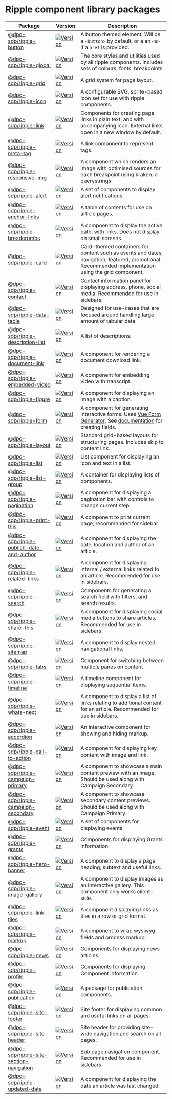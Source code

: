 # Ripple component library packages

<!-- GENERATED_DOCS -->
| Package | Version | Description |
| --- | --- | --- |
| [@dpc-sdp/ripple-button](https://www.npmjs.com/package/@dpc-sdp/ripple-button) | <a href="https://www.npmjs.com/package/@dpc-sdp/ripple-button"><img src="https://img.shields.io/npm/v/@dpc-sdp/ripple-button" alt="Version"></a> | A button themed element. Will be a `<button>` by default, or a an `<a>` if a `href` is provided. |
| [@dpc-sdp/ripple-global](https://www.npmjs.com/package/@dpc-sdp/ripple-global) | <a href="https://www.npmjs.com/package/@dpc-sdp/ripple-global"><img src="https://img.shields.io/npm/v/@dpc-sdp/ripple-global" alt="Version"></a> | The core styles and utilities used by all ripple components. Includes sets of colours, fonts, breakpoints. |
| [@dpc-sdp/ripple-grid](https://www.npmjs.com/package/@dpc-sdp/ripple-grid) | <a href="https://www.npmjs.com/package/@dpc-sdp/ripple-grid"><img src="https://img.shields.io/npm/v/@dpc-sdp/ripple-grid" alt="Version"></a> | A grid system for page layout. |
| [@dpc-sdp/ripple-icon](https://www.npmjs.com/package/@dpc-sdp/ripple-icon) | <a href="https://www.npmjs.com/package/@dpc-sdp/ripple-icon"><img src="https://img.shields.io/npm/v/@dpc-sdp/ripple-icon" alt="Version"></a> | A configurable SVG, sprite-based icon set for use with ripple components. |
| [@dpc-sdp/ripple-link](https://www.npmjs.com/package/@dpc-sdp/ripple-link) | <a href="https://www.npmjs.com/package/@dpc-sdp/ripple-link"><img src="https://img.shields.io/npm/v/@dpc-sdp/ripple-link" alt="Version"></a> | Components for creating page links in plain text, and with accompanying icon. External links open in a new window by default. |
| [@dpc-sdp/ripple-meta-tag](https://www.npmjs.com/package/@dpc-sdp/ripple-meta-tag) | <a href="https://www.npmjs.com/package/@dpc-sdp/ripple-meta-tag"><img src="https://img.shields.io/npm/v/@dpc-sdp/ripple-meta-tag" alt="Version"></a> | A link component to represent tags. |
| [@dpc-sdp/ripple-responsive-img](https://www.npmjs.com/package/@dpc-sdp/ripple-responsive-img) | <a href="https://www.npmjs.com/package/@dpc-sdp/ripple-responsive-img"><img src="https://img.shields.io/npm/v/@dpc-sdp/ripple-responsive-img" alt="Version"></a> | A component which renders an image with optimised sources for each breakpoint using kraken.io querystrings |
| [@dpc-sdp/ripple-alert](https://www.npmjs.com/package/@dpc-sdp/ripple-alert) | <a href="https://www.npmjs.com/package/@dpc-sdp/ripple-alert"><img src="https://img.shields.io/npm/v/@dpc-sdp/ripple-alert" alt="Version"></a> | A set of components to display alert notifications. |
| [@dpc-sdp/ripple-anchor-links](https://www.npmjs.com/package/@dpc-sdp/ripple-anchor-links) | <a href="https://www.npmjs.com/package/@dpc-sdp/ripple-anchor-links"><img src="https://img.shields.io/npm/v/@dpc-sdp/ripple-anchor-links" alt="Version"></a> | A table of contents for use on article pages. |
| [@dpc-sdp/ripple-breadcrumbs](https://www.npmjs.com/package/@dpc-sdp/ripple-breadcrumbs) | <a href="https://www.npmjs.com/package/@dpc-sdp/ripple-breadcrumbs"><img src="https://img.shields.io/npm/v/@dpc-sdp/ripple-breadcrumbs" alt="Version"></a> | A compoennt to display the active path, with links. Does not display on small screens. |
| [@dpc-sdp/ripple-card](https://www.npmjs.com/package/@dpc-sdp/ripple-card) | <a href="https://www.npmjs.com/package/@dpc-sdp/ripple-card"><img src="https://img.shields.io/npm/v/@dpc-sdp/ripple-card" alt="Version"></a> | Card-themed containers for content such as events and dates, navigation, featured, promotional. Recommended implementation using the grid component. |
| [@dpc-sdp/ripple-contact](https://www.npmjs.com/package/@dpc-sdp/ripple-contact) | <a href="https://www.npmjs.com/package/@dpc-sdp/ripple-contact"><img src="https://img.shields.io/npm/v/@dpc-sdp/ripple-contact" alt="Version"></a> | Contact information panel for displaying address, phone, social media. Recommended for use in sidebars. |
| [@dpc-sdp/ripple-data-table](https://www.npmjs.com/package/@dpc-sdp/ripple-data-table) | <a href="https://www.npmjs.com/package/@dpc-sdp/ripple-data-table"><img src="https://img.shields.io/npm/v/@dpc-sdp/ripple-data-table" alt="Version"></a> | Designed for use-cases that are focused around handling large amount of tabular data. |
| [@dpc-sdp/ripple-description-list](https://www.npmjs.com/package/@dpc-sdp/ripple-description-list) | <a href="https://www.npmjs.com/package/@dpc-sdp/ripple-description-list"><img src="https://img.shields.io/npm/v/@dpc-sdp/ripple-description-list" alt="Version"></a> | A list of descriptions. |
| [@dpc-sdp/ripple-document-link](https://www.npmjs.com/package/@dpc-sdp/ripple-document-link) | <a href="https://www.npmjs.com/package/@dpc-sdp/ripple-document-link"><img src="https://img.shields.io/npm/v/@dpc-sdp/ripple-document-link" alt="Version"></a> | A component for rendering a document download link. |
| [@dpc-sdp/ripple-embedded-video](https://www.npmjs.com/package/@dpc-sdp/ripple-embedded-video) | <a href="https://www.npmjs.com/package/@dpc-sdp/ripple-embedded-video"><img src="https://img.shields.io/npm/v/@dpc-sdp/ripple-embedded-video" alt="Version"></a> | A component for embedding video with transcript. |
| [@dpc-sdp/ripple-figure](https://www.npmjs.com/package/@dpc-sdp/ripple-figure) | <a href="https://www.npmjs.com/package/@dpc-sdp/ripple-figure"><img src="https://img.shields.io/npm/v/@dpc-sdp/ripple-figure" alt="Version"></a> | A component for displaying an image with a caption. |
| [@dpc-sdp/ripple-form](https://www.npmjs.com/package/@dpc-sdp/ripple-form) | <a href="https://www.npmjs.com/package/@dpc-sdp/ripple-form"><img src="https://img.shields.io/npm/v/@dpc-sdp/ripple-form" alt="Version"></a> | A component for generating interactive forms. Uses [Vue Form Generator](https://github.com/vue-generators/vue-form-generator). See [documentation](https://icebob.gitbooks.io/vueformgenerator/content/) for creating fields. |
| [@dpc-sdp/ripple-layout](https://www.npmjs.com/package/@dpc-sdp/ripple-layout) | <a href="https://www.npmjs.com/package/@dpc-sdp/ripple-layout"><img src="https://img.shields.io/npm/v/@dpc-sdp/ripple-layout" alt="Version"></a> | Standard grid-based layouts for structuring pages. Includes skip to content link. |
| [@dpc-sdp/ripple-list](https://www.npmjs.com/package/@dpc-sdp/ripple-list) | <a href="https://www.npmjs.com/package/@dpc-sdp/ripple-list"><img src="https://img.shields.io/npm/v/@dpc-sdp/ripple-list" alt="Version"></a> | List component for displaying an icon and text in a list. |
| [@dpc-sdp/ripple-list-group](https://www.npmjs.com/package/@dpc-sdp/ripple-list-group) | <a href="https://www.npmjs.com/package/@dpc-sdp/ripple-list-group"><img src="https://img.shields.io/npm/v/@dpc-sdp/ripple-list-group" alt="Version"></a> | A container for displaying lists of components. |
| [@dpc-sdp/ripple-pagination](https://www.npmjs.com/package/@dpc-sdp/ripple-pagination) | <a href="https://www.npmjs.com/package/@dpc-sdp/ripple-pagination"><img src="https://img.shields.io/npm/v/@dpc-sdp/ripple-pagination" alt="Version"></a> | A component for displaying a pagination bar with controls to change current step. |
| [@dpc-sdp/ripple-print-this](https://www.npmjs.com/package/@dpc-sdp/ripple-print-this) | <a href="https://www.npmjs.com/package/@dpc-sdp/ripple-print-this"><img src="https://img.shields.io/npm/v/@dpc-sdp/ripple-print-this" alt="Version"></a> | A component to print current page, recommended for sidebar. |
| [@dpc-sdp/ripple-publish-date-and-author](https://www.npmjs.com/package/@dpc-sdp/ripple-publish-date-and-author) | <a href="https://www.npmjs.com/package/@dpc-sdp/ripple-publish-date-and-author"><img src="https://img.shields.io/npm/v/@dpc-sdp/ripple-publish-date-and-author" alt="Version"></a> | A component for displaying the date, location and author of an article. |
| [@dpc-sdp/ripple-related-links](https://www.npmjs.com/package/@dpc-sdp/ripple-related-links) | <a href="https://www.npmjs.com/package/@dpc-sdp/ripple-related-links"><img src="https://img.shields.io/npm/v/@dpc-sdp/ripple-related-links" alt="Version"></a> | A component for displaying internal / external links related to an article. Recommended for use in sidebars. |
| [@dpc-sdp/ripple-search](https://www.npmjs.com/package/@dpc-sdp/ripple-search) | <a href="https://www.npmjs.com/package/@dpc-sdp/ripple-search"><img src="https://img.shields.io/npm/v/@dpc-sdp/ripple-search" alt="Version"></a> | Components for generating a search field with filters, and search results. |
| [@dpc-sdp/ripple-share-this](https://www.npmjs.com/package/@dpc-sdp/ripple-share-this) | <a href="https://www.npmjs.com/package/@dpc-sdp/ripple-share-this"><img src="https://img.shields.io/npm/v/@dpc-sdp/ripple-share-this" alt="Version"></a> | A component for displaying social media buttons to share articles. Recommended for use in sidebars. |
| [@dpc-sdp/ripple-sitemap](https://www.npmjs.com/package/@dpc-sdp/ripple-sitemap) | <a href="https://www.npmjs.com/package/@dpc-sdp/ripple-sitemap"><img src="https://img.shields.io/npm/v/@dpc-sdp/ripple-sitemap" alt="Version"></a> | A component to display nested, navigational links. |
| [@dpc-sdp/ripple-tabs](https://www.npmjs.com/package/@dpc-sdp/ripple-tabs) | <a href="https://www.npmjs.com/package/@dpc-sdp/ripple-tabs"><img src="https://img.shields.io/npm/v/@dpc-sdp/ripple-tabs" alt="Version"></a> | Component for switching between multiple panes on content |
| [@dpc-sdp/ripple-timeline](https://www.npmjs.com/package/@dpc-sdp/ripple-timeline) | <a href="https://www.npmjs.com/package/@dpc-sdp/ripple-timeline"><img src="https://img.shields.io/npm/v/@dpc-sdp/ripple-timeline" alt="Version"></a> | A timeline component for displaying sequential items. |
| [@dpc-sdp/ripple-whats-next](https://www.npmjs.com/package/@dpc-sdp/ripple-whats-next) | <a href="https://www.npmjs.com/package/@dpc-sdp/ripple-whats-next"><img src="https://img.shields.io/npm/v/@dpc-sdp/ripple-whats-next" alt="Version"></a> | A component to display a list of links relating to additional content for an article. Recommended for use in sidebars. |
| [@dpc-sdp/ripple-accordion](https://www.npmjs.com/package/@dpc-sdp/ripple-accordion) | <a href="https://www.npmjs.com/package/@dpc-sdp/ripple-accordion"><img src="https://img.shields.io/npm/v/@dpc-sdp/ripple-accordion" alt="Version"></a> | An interactive component for showing and hiding markup. |
| [@dpc-sdp/ripple-call-to-action](https://www.npmjs.com/package/@dpc-sdp/ripple-call-to-action) | <a href="https://www.npmjs.com/package/@dpc-sdp/ripple-call-to-action"><img src="https://img.shields.io/npm/v/@dpc-sdp/ripple-call-to-action" alt="Version"></a> | A component for displaying key content with image and link. |
| [@dpc-sdp/ripple-campaign-primary](https://www.npmjs.com/package/@dpc-sdp/ripple-campaign-primary) | <a href="https://www.npmjs.com/package/@dpc-sdp/ripple-campaign-primary"><img src="https://img.shields.io/npm/v/@dpc-sdp/ripple-campaign-primary" alt="Version"></a> | A component to showcase a main content preview with an image. Should be used along with Campaign Secondary. |
| [@dpc-sdp/ripple-campaign-secondary](https://www.npmjs.com/package/@dpc-sdp/ripple-campaign-secondary) | <a href="https://www.npmjs.com/package/@dpc-sdp/ripple-campaign-secondary"><img src="https://img.shields.io/npm/v/@dpc-sdp/ripple-campaign-secondary" alt="Version"></a> | A component to showcase secondary content previews. Should be used along with Campaign Primary. |
| [@dpc-sdp/ripple-event](https://www.npmjs.com/package/@dpc-sdp/ripple-event) | <a href="https://www.npmjs.com/package/@dpc-sdp/ripple-event"><img src="https://img.shields.io/npm/v/@dpc-sdp/ripple-event" alt="Version"></a> | A set of components for displaying events. |
| [@dpc-sdp/ripple-grants](https://www.npmjs.com/package/@dpc-sdp/ripple-grants) | <a href="https://www.npmjs.com/package/@dpc-sdp/ripple-grants"><img src="https://img.shields.io/npm/v/@dpc-sdp/ripple-grants" alt="Version"></a> | Components for displaying Grants information. |
| [@dpc-sdp/ripple-hero-banner](https://www.npmjs.com/package/@dpc-sdp/ripple-hero-banner) | <a href="https://www.npmjs.com/package/@dpc-sdp/ripple-hero-banner"><img src="https://img.shields.io/npm/v/@dpc-sdp/ripple-hero-banner" alt="Version"></a> | A component to display a page heading, subtext and useful links. |
| [@dpc-sdp/ripple-image-gallery](https://www.npmjs.com/package/@dpc-sdp/ripple-image-gallery) | <a href="https://www.npmjs.com/package/@dpc-sdp/ripple-image-gallery"><img src="https://img.shields.io/npm/v/@dpc-sdp/ripple-image-gallery" alt="Version"></a> | A component to display images as an interactive gallery. This component only works client-side. |
| [@dpc-sdp/ripple-link-tiles](https://www.npmjs.com/package/@dpc-sdp/ripple-link-tiles) | <a href="https://www.npmjs.com/package/@dpc-sdp/ripple-link-tiles"><img src="https://img.shields.io/npm/v/@dpc-sdp/ripple-link-tiles" alt="Version"></a> | A component displaying links as tiles in a row or grid format. |
| [@dpc-sdp/ripple-markup](https://www.npmjs.com/package/@dpc-sdp/ripple-markup) | <a href="https://www.npmjs.com/package/@dpc-sdp/ripple-markup"><img src="https://img.shields.io/npm/v/@dpc-sdp/ripple-markup" alt="Version"></a> | A component to wrap wysiwyg fields and process markup. |
| [@dpc-sdp/ripple-news](https://www.npmjs.com/package/@dpc-sdp/ripple-news) | <a href="https://www.npmjs.com/package/@dpc-sdp/ripple-news"><img src="https://img.shields.io/npm/v/@dpc-sdp/ripple-news" alt="Version"></a> | Components for displaying news articles. |
| [@dpc-sdp/ripple-profile](https://www.npmjs.com/package/@dpc-sdp/ripple-profile) | <a href="https://www.npmjs.com/package/@dpc-sdp/ripple-profile"><img src="https://img.shields.io/npm/v/@dpc-sdp/ripple-profile" alt="Version"></a> | Components for displaying Component information. |
| [@dpc-sdp/ripple-publication](https://www.npmjs.com/package/@dpc-sdp/ripple-publication) | <a href="https://www.npmjs.com/package/@dpc-sdp/ripple-publication"><img src="https://img.shields.io/npm/v/@dpc-sdp/ripple-publication" alt="Version"></a> | A package for publication components. |
| [@dpc-sdp/ripple-site-footer](https://www.npmjs.com/package/@dpc-sdp/ripple-site-footer) | <a href="https://www.npmjs.com/package/@dpc-sdp/ripple-site-footer"><img src="https://img.shields.io/npm/v/@dpc-sdp/ripple-site-footer" alt="Version"></a> | Site footer for displaying common and useful links on all pages. |
| [@dpc-sdp/ripple-site-header](https://www.npmjs.com/package/@dpc-sdp/ripple-site-header) | <a href="https://www.npmjs.com/package/@dpc-sdp/ripple-site-header"><img src="https://img.shields.io/npm/v/@dpc-sdp/ripple-site-header" alt="Version"></a> | Site header for providing site-wide navigation and search on all pages. |
| [@dpc-sdp/ripple-site-section-navigation](https://www.npmjs.com/package/@dpc-sdp/ripple-site-section-navigation) | <a href="https://www.npmjs.com/package/@dpc-sdp/ripple-site-section-navigation"><img src="https://img.shields.io/npm/v/@dpc-sdp/ripple-site-section-navigation" alt="Version"></a> | Sub page navigation component. Recommended for use in sidebars. |
| [@dpc-sdp/ripple-updated-date](https://www.npmjs.com/package/@dpc-sdp/ripple-updated-date) | <a href="https://www.npmjs.com/package/@dpc-sdp/ripple-updated-date"><img src="https://img.shields.io/npm/v/@dpc-sdp/ripple-updated-date" alt="Version"></a> | A component for displaying the date an article was last changed. |

<!-- /GENERATED_DOCS -->
